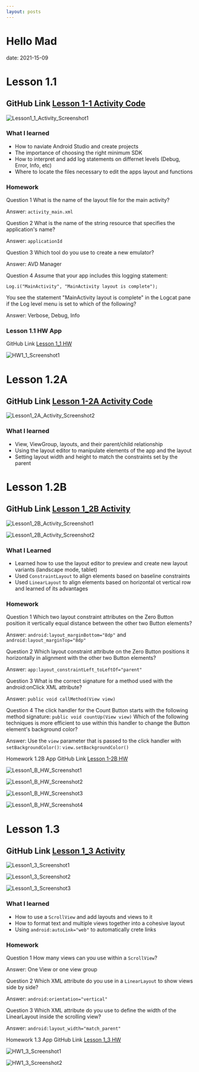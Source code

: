 ```yaml
---
layout: posts
---
```


# Hello Mad

date: 2021-15-09

# Lesson 1.1
## GitHub Link [Lesson 1-1 Activity Code](https://github.com/tophbuddy/cs5520_cholzheu_projects/tree/main/CS5520/Assingment1/lesson1_1)

![Lesson1_1_Activity_Screenshot1](https://github.com/tophbuddy/cs5520_cholzheu_projects/blob/main/CS5520/Project_Images/Lesson1_1_Activity/Lesson1_1_Activity.png?raw=true)

### What I learned

- How to naviate Android Studio and create projects
- The importance of choosing the right minimum SDK
- How to interpret and add log statements on differnet levels (Debug, Error, Info, etc)
- Where to locate the files necessary to edit the apps layout and functions

### Homework

Question 1 
What is the name of the layout file for the main activity?

Answer: `activity_main.xml`

Question 2
What is the name of the string resource that specifies the application's name?

Answer: `applicationId`

Question 3
Which tool do you use to create a new emulator?

Answer: AVD Manager

Question 4
Assume that your app includes this logging statement:

`Log.i("MainActivity", "MainActivity layout is complete");`

You see the statement "MainActivity layout is complete" in the Logcat pane if the Log level menu is set to which of the following?

Answer: Verbose, Debug, Info

### Lesson 1.1 HW App

GitHub Link [Lesson 1_1 HW](https://github.com/tophbuddy/cs5520_cholzheu_projects/tree/main/CS5520/Lesson1_1_hw)

![HW1_1_Screenshot1](https://github.com/tophbuddy/cs5520_cholzheu_projects/blob/main/CS5520/Project_Images/Lesson1_1_HW/Lesson1_1_HW.png?raw=true)

# Lesson 1.2A
## GitHub Link [Lesson 1-2A Activity Code](https://github.com/tophbuddy/cs5520_cholzheu_projects/tree/main/CS5520/Lesson1_2/hello_toast)

![Lesson1_2A_Activity_Screenshot2](https://github.com/tophbuddy/cs5520_cholzheu_projects/blob/main/CS5520/Project_Images/Lesson1_2A_Activity/Screenshot_1631769945.png?raw=true)

### What I learned

- View, ViewGroup, layouts, and their parent/child relationship
- Using the layout editor to manipulate elements of the app and the layout
- Setting layout width and height to match the constraints set by the parent

# Lesson 1.2B
## GitHub Link [Lesson 1_2B Activity](https://github.com/tophbuddy/cs5520_cholzheu_projects/tree/main/CS5520/NEUSEA_ChrisHolzheu_Lesson1_2/hello_toast)

![Lesson1_2B_Activity_Screenshot1](https://github.com/tophbuddy/cs5520_cholzheu_projects/blob/main/CS5520/Project_Images/Lesson1_2B_Activity/Lesson1_2B_Activity1.png?raw=true)

![Lesson1_2B_Activity_Screenshot2](https://github.com/tophbuddy/cs5520_cholzheu_projects/blob/main/CS5520/Project_Images/Lesson1_2B_Activity/Screenshot_1631769119.png?raw=true)

### What I Learned

- Learned how to use the layout editor to preview and create new layout variants (landscape mode, tablet)
- Used `ConstraintLayout` to align elements based on baseline constraints
- Used `LinearLayout` to align elements based on horizontal ot vertical row and learned of its advantages

### Homework

Question 1
Which two layout constraint attributes on the Zero Button position it vertically equal distance between the other two Button elements?

Answer: `android:layout_marginBottom="8dp"` and `android:layout_marginTop="8dp"`

Question 2
Which layout constraint attribute on the Zero Button positions it horizontally in alignment with the other two Button elements?

Answer: `app:layout_constraintLeft_toLeftOf="parent"`

Question 3
What is the correct signature for a method used with the android:onClick XML attribute?

Answer: `public void callMethod(View view)`

Question 4
The click handler for the Count Button starts with the following method signature:
`public void countUp(View view)`
Which of the following techniques is more efficient to use within this handler to change the Button element's background color?

Answer: Use the `view` parameter that is passed to the click handler with `setBackgroundColor()`: `view.setBackgroundColor()`

Homework 1.2B App
GitHub Link [Lesson 1-2B HW](https://github.com/tophbuddy/cs5520_cholzheu_projects/tree/main/CS5520/NEUSEA_ChrisHolzheu_Lesson1_2/HelloConstraint)

![Lesson1_B_HW_Screenshot1](https://github.com/tophbuddy/cs5520_cholzheu_projects/blob/main/CS5520/Project_Images/Lesson1_2B_HW/Screenshot_1631764678.png?raw=true)

![Lesson1_B_HW_Screenshot2](https://github.com/tophbuddy/cs5520_cholzheu_projects/blob/main/CS5520/Project_Images/Lesson1_2B_HW/Screenshot_1631764689.png?raw=true)

![Lesson1_B_HW_Screenshot3](https://github.com/tophbuddy/cs5520_cholzheu_projects/blob/main/CS5520/Project_Images/Lesson1_2B_HW/Screenshot_1631764692.png?raw=true)

![Lesson1_B_HW_Screenshot4](https://github.com/tophbuddy/cs5520_cholzheu_projects/blob/main/CS5520/Project_Images/Lesson1_2B_HW/Screenshot_1631764697.png?raw=true)

# Lesson 1.3
## GitHub Link [Lesson 1_3 Activity](https://github.com/tophbuddy/cs5520_cholzheu_projects/tree/main/CS5520/NEUSEA_ChrisHolzheu_Lesson1_3)

![Lesson1_3_Screenshot1](https://github.com/tophbuddy/cs5520_cholzheu_projects/blob/main/CS5520/Project_Images/Lesson1_3_Activity/Lesson1_3_Activity1.png?raw=true)

![Lesson1_3_Screenshot2](https://github.com/tophbuddy/cs5520_cholzheu_projects/blob/main/CS5520/Project_Images/Lesson1_3_Activity/Screenshot_1631767630.png?raw=true)

![Lesson1_3_Screenshot3](https://github.com/tophbuddy/cs5520_cholzheu_projects/blob/main/CS5520/Project_Images/Lesson1_3_Activity/Screenshot_1631767637.png?raw=true)

### What I learned

- How to use a `ScrollView` and add layouts and views to it
- How to format text and multiple views together into a cohesive layout
- Using `android:autoLink="web"` to automatically crete links

### Homework

Question 1 
How many views can you use within a `ScrollView`?

Answer: One View or one view group

Question 2
Which XML attribute do you use in a `LinearLayout` to show views side by side?

Answer: `android:orientation="vertical"`

Question 3
Which XML attribute do you use to define the width of the LinearLayout inside the scrolling view?

Answer: `android:layout_width="match_parent"`

Homework 1.3 App
GitHub Link [Lesson 1_3 HW](https://github.com/tophbuddy/cs5520_cholzheu_projects/tree/main/CS5520/NEUSEA_ChrisHolzheu_Lesson1_3_HW)

![HW1_3_Screenshot1](https://github.com/tophbuddy/cs5520_cholzheu_projects/blob/main/CS5520/Project_Images/Lesson1_3_HW/Screenshot_1631767234.png?raw=true)

![HW1_3_Screenshot2](https://github.com/tophbuddy/cs5520_cholzheu_projects/blob/main/CS5520/Project_Images/Lesson1_3_HW/Screenshot_1631767243.png?raw=true)
